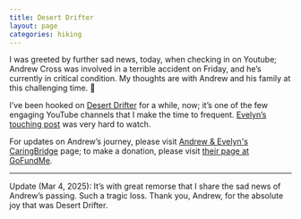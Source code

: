 ```yaml
---
title: Desert Drifter
layout: page
categories: hiking
---
```


I was greeted by further sad news, today, when checking in on Youtube; Andrew Cross was involved in a terrible accident on Friday, and he’s currently in critical condition. My thoughts are with Andrew and his family at this challenging time. 💚

I’ve been hooked on [Desert Drifter](https://m.youtube.com/@Desert.Drifter) for a while, now; it’s one of the few engaging YouTube channels that I  make the time to frequent. [Evelyn’s touching post](https://m.youtube.com/watch?v=SxyVttN_vXc) was very hard to watch.

For updates on Andrew’s journey, please visit [Andrew & Evelyn's CaringBridge](https://www.caringbridge.org/site/5fcb666d-e0b8-11ef-abc2-a31fd9bc4383?from=%2Fsearch&fname=Andrew%20%26%20Evelyn) page; to make a donation, please visit [their page at GoFundMe](https://www.gofundme.com/f/support-the-crosses-with-medical-expenses).

<hr>

Update (Mar 4, 2025): It’s with great remorse that I share the sad news of Andrew’s passing. Such a tragic loss. Thank you, Andrew, for the absolute joy that was Desert Drifter.
